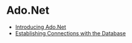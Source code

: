 # Ado.Net

- [Introducing Ado.Net](https://github.com/KiraDiShira/Ado/blob/master/AdoDisconnected/Readme.md#introducing-adonet)
- [Establishing Connections with the Database](https://github.com/KiraDiShira/Ado/tree/master/Connections#establishing-connections-with-the-database)
